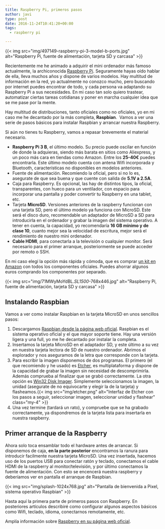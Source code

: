 ```yaml
---
title: Raspberry Pi, primeros pasos
author: javi
type: post
date: 2016-11-24T10:41:20+00:00
tags:
  - raspberry pi

---
```

{{< img src="img/497149-raspberry-pi-3-model-b-ports.jpg" alt="Raspberry Pi, fuente de alimentación, tarjeta SD y carcasa" >}}

Recientemente me he animado a adquirir el mini ordenador más famoso actualmente, la archiconocida [Raspberry Pi][1]. Seguramente hayas oído hablar de ella, lleva muchos años y dispone de varios modelos. Hay multitud de información en la red, yo actualmente no conozco mucho, pero buscando por internet puedes encontrar de todo, y cada persona va adaptando su Raspberry Pi a sus necesidades. En mi caso tan solo quiero trastear, automatizar ciertas tareas cotidianas y poner en marcha cualquier idea que se me pase por la mente.

Hay multitud de distribuciones, tanto oficiales como no oficiales, yo en mi caso me he decantado por la más completa, **Raspbian**.  Vamos a ver una serie de pasos básicos para instalar Raspbian y arrancar nuestra Raspberry.

Si aún no tienes tu Raspberry, vamos a repasar brevemente el material necesario.

<!--more-->

  * **Raspberry Pi 3 B**, el último modelo. Su precio puede oscilar en función de donde la adquieras, siendo más barata en sitios como Aliexpress, y un poco más cara en tiendas como Amazon. Entre los **25-40€** puedes encontrarla. Este último modelo cuenta con antena Wifi incorporada y Bluetooth, características no disponibles en modelos anteriores.
  * Fuente de alimentación. Recomiendo la oficial, pero si no lo es, asegurate de que sea buena y que cuente con salida de **5.1V a 2.5A**.
  * Caja para Raspberry. Es opcional, las hay de distintos tipos, la oficial, transparentes, con hueco para un ventilador, con espacio para incorporar una pantalla y poder convertir tu Raspberry en una tablet, etc.
  * Tarjeta **MicroSD**. Versiones anteriores de la raspberry funcionan con una tarjeta SD, pero el último modelo ya funciona con MicroSD. Este será el disco duro, recomendable un adaptador de MicroSD a SD para introducirla en el ordenador y grabar la imagen del sistema operativo. A tener en cuenta, la capacidad, yo recomendaría **16 GB mínimo y de clase 10**, cuanto mejor sea la velocidad de escritura, mejor será el rendimiento de nuestro mini ordenador.
  * **Cable HDMI**, para conectarla a la televisión o cualquier monitor. Será necesario para el primer arranque, posteriormente se puede acceder por remoto o SSH.

En mi caso elegí la opción más rápida y cómoda, que es comprar [un kit en Amazon][2] con todos los componentes oficiales. Puedes ahorrar algunos euros comprando los componentes por separado.

{{< img src="img/71MWyMoYdBL._SL1500_-768x446.jpg" alt="Raspberry Pi, fuente de alimentación, tarjeta SD y carcasa" >}}

## Instalando Raspbian

Vamos a ver como instalar Raspbian en la tarjeta MicroSD en unos sencillos pasos:

  1. Descargamos [Raspbian desde la página web oficial][3]. Raspbian es el sistema operativo oficial y el que mayor soporte tiene. Hay una versión ligera y una full, yo me he decantado por instalar la completa.
  2. Insertamos la tarjeta MicroSD en el adaptador SD, y este último a su vez en nuestra tarjeta lectora de SD de nuestro ordenador. Abrimos el explorador y nos aseguramos de la letra que corresponde con la tarjeta.
  3. Para escribir la imagen disponemos de dos programas. El primero (el que recomiendo y he usado) es [Etcher][4], es multiplataforma y dispone de la capacidad de grabar la imagen sin necesidad de descomprimirla. Además comprueba al finalizar que se grabó correctamente. La otra opción es [Win32 Disk Imager][5]. Simplemente seleccionamos la imagen, la unidad (asegurate de no equivocarte y elegir la de la tarjeta) y flasheamos.{{< img src="img/etcher.png" alt="Interfaz de Etcher con los pasos a seguir, seleccionar imagen, seleccionar unidad y flashear" class="my-4" >}}
  4. Una vez termine (tardará un rato), y compruebe que se ha grabado correctamente, ya dispondremos de la tarjeta lista para insertarla en nuestra raspberry.

## Primer arranque de la Raspberry

Ahora solo toca ensamblar todo el hardware antes de arrancar. Si disponemos de caja, **en la parte posterior** encontramos la ranura para introducir facilmente nuestra tarjeta MicroSD. Una vez insertada, hacemos uso de los puertos USB para conectar ratón y teclado, conectamos el cable HDMI de la raspberry al monitor/televisión, y por último conectamos la fuente de alimentación. Con esto se encencerá nuestra raspberry y deberíamos ver en pantalla el arranque de Raspbian.

{{< img src="img/splash-1024x768.jpg" alt="Pantalla de bienvenida a Pixel, sistema operativo Raspbian" >}}

Hasta aquí la primera parte de primeros pasos con Raspberry. En posteriores artículos describiré como configurar algunos aspectos básicos como Wifi, teclado, idioma, conectarnos remotamente, etc.

Amplía información sobre [Raspberry en su página web oficial][1].

 [1]: https://www.raspberrypi.org/
 [2]: https://www.amazon.es/gp/product/B01CI5879A/
 [3]: https://www.raspberrypi.org/downloads/raspbian/
 [4]: https://www.etcher.io/
 [5]: https://sourceforge.net/projects/win32diskimager/

